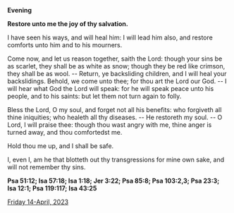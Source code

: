 **Evening**

**Restore unto me the joy of thy salvation.**
 
I have seen his ways, and will heal him: I will lead him also, and restore comforts unto him and to his mourners.
 
Come now, and let us reason together, saith the Lord: though your sins be as scarlet, they shall be as white as snow; though they be red like crimson, they shall be as wool. -- Return, ye backsliding children, and I will heal your backslidings. Behold, we come unto thee; for thou art the Lord our God. -- I will hear what God the Lord will speak: for he will speak peace unto his people, and to his saints: but let them not turn again to folly.
 
Bless the Lord, O my soul, and forget not all his benefits: who forgiveth all thine iniquities; who healeth all thy diseases. -- He restoreth my soul. -- O Lord, I will praise thee: though thou wast angry with me, thine anger is turned away, and thou comfortedst me.
 
Hold thou me up, and I shall be safe.
 
I, even I, am he that blotteth out thy transgressions for mine own sake, and will not remember thy sins.  

**Psa 51:12; Isa 57:18; Isa 1:18; Jer 3:22; Psa 85:8; Psa 103:2,3; Psa 23:3; Isa 12:1; Psa 119:117; Isa 43:25**

[Friday 14-April, 2023](https://t.me/daily_light)
